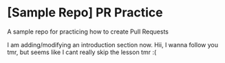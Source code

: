 # [Sample Repo] PR Practice
A sample repo for practicing how to create Pull Requests

I am adding/modifying an introduction section now. Hii, I wanna follow you tmr,
but seems like I cant really skip the lesson tmr :(
